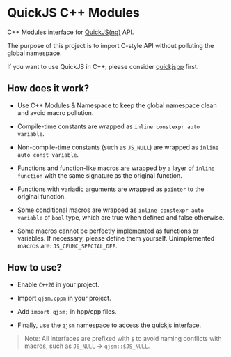 # QuickJS C++ Modules

C++ Modules interface for [QuickJS(ng)](https://github.com/quickjs-ng/quickjs) API.

The purpose of this project is to import C-style API without polluting the global namespace.

If you want to use QuickJS in C++, please consider [quickjspp](https://github.com/ftk/quickjspp) first.

## How does it work?

* Use C++ Modules & Namespace to keep the global namespace clean and avoid macro pollution.

* Compile-time constants are wrapped as `inline constexpr auto variable`.

* Non-compile-time constants (such as `JS_NULL`) are wrapped as `inline auto const variable`.

* Functions and function-like macros are wrapped by a layer of `inline function` with the same signature as the original function.

* Functions with variadic arguments are wrapped as `pointer` to the original function.

* Some conditional macros are wrapped as `inline constexpr auto variable` of `bool` type, which are true when defined and false otherwise.

* Some macros cannot be perfectly implemented as functions or variables. If necessary, please define them yourself. Unimplemented macros are: `JS_CFUNC_SPECIAL_DEF`.

## How to use?

* Enable `C++20` in your project.

* Import `qjsm.cppm` in your project.

* Add `import qjsm;` in hpp/cpp files.

* Finally, use the `qjsm` namespace to access the quickjs interface.

> Note: All interfaces are prefixed with `$` to avoid naming conflicts with macros, such as `JS_NULL` -> `qjsm::$JS_NULL`.
